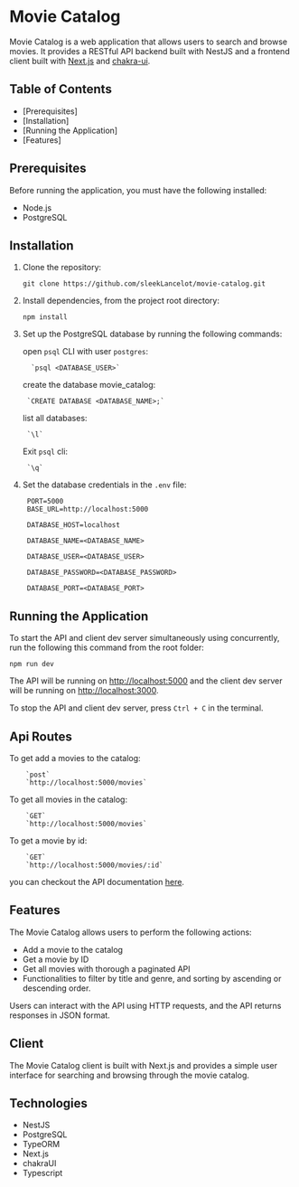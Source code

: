 Movie Catalog
================================

Movie Catalog is a web application that allows users to search and browse movies. It provides a RESTful API backend built with NestJS and a frontend client built with [Next.js](https://nextjs.org/) and [chakra-ui]().

Table of Contents
-----------------

- [Prerequisites]
- [Installation]
- [Running the Application]
- [Features]

Prerequisites
-------------

Before running the application, you must have the following installed:

- Node.js
- PostgreSQL

Installation
------------

1. Clone the repository:

    `git clone https://github.com/sleekLancelot/movie-catalog.git`

2. Install dependencies, from the project root directory:

    `npm install`

3. Set up the PostgreSQL database by running the following commands:

    open `psql` CLI with user `postgres`:

         `psql <DATABASE_USER>`

    create the database movie_catalog:

        `CREATE DATABASE <DATABASE_NAME>;`

    list all databases:

        `\l`

    Exit `psql` cli:

        `\q`

4. Set the database credentials in the `.env` file:

        PORT=5000
        BASE_URL=http://localhost:5000

        DATABASE_HOST=localhost

        DATABASE_NAME=<DATABASE_NAME>

        DATABASE_USER=<DATABASE_USER>

        DATABASE_PASSWORD=<DATABASE_PASSWORD>

        DATABASE_PORT=<DATABASE_PORT>

Running the Application
-----------------------

To start the API and client dev server simultaneously using concurrently, run the following this command from the root folder:

`npm run dev`

The API will be running on [http://localhost:5000](http://localhost:5000/) and the client dev server will be running on [http://localhost:3000](http://localhost:3000/).

To stop the API and client dev server, press `Ctrl + C` in the terminal.

Api Routes
--------

To get add a movies to the catalog:

        `post`
        `http://localhost:5000/movies`

To get all movies in the catalog:

        `GET`
        `http://localhost:5000/movies`

To get a movie by id:

        `GET`
        `http://localhost:5000/movies/:id`

you can checkout the API documentation [here](https://documenter.getpostman.com/view/23216120/2s93eSZadz).

Features
--------

The Movie Catalog allows users to perform the following actions:

- Add a movie to the catalog
- Get a movie by ID
- Get all movies with thorough a paginated API
- Functionalities to filter by title and genre, and sorting by ascending or descending order.

Users can interact with the API using HTTP requests, and the API returns responses in JSON format.

## Client

The Movie Catalog client is built with Next.js and provides a simple user interface for searching and browsing through the movie catalog.

## Technologies

- NestJS
- PostgreSQL
- TypeORM
- Next.js
- chakraUI
- Typescript

